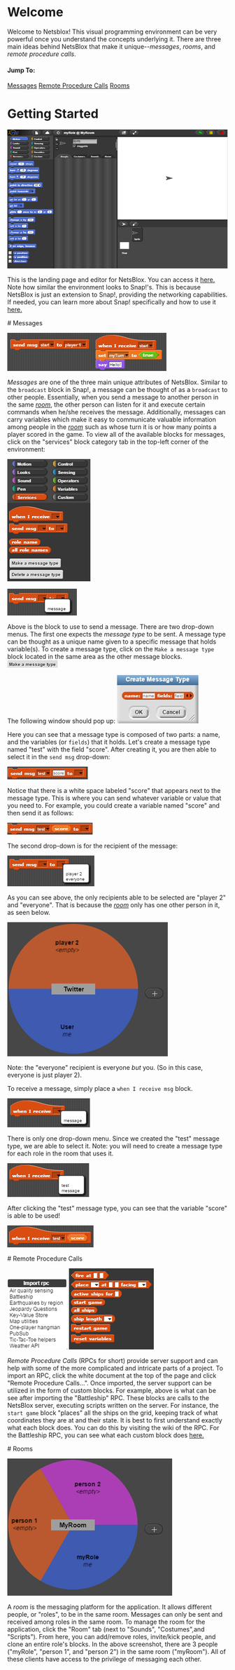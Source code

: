 # Welcome

Welcome to Netsblox! This visual programming environment can be very powerful once you understand the concepts underlying it. There are three main ideas behind NetsBlox that make it unique--*messages*, *rooms*, and *remote procedure calls*. 

#### Jump To:
[Messages](#messages)
[Remote Procedure Calls](#RPCs)
[Rooms](#rooms)
# Getting Started

![](screenshots/home.PNG)

This is the landing page and editor for NetsBlox. You can access it [here.](http://editor.netsblox.org) Note how similar the environment looks to Snap!'s. This is because NetsBlox is just an extension to Snap!, providing the networking capabilities. If needed, you can learn more about Snap! specifically and how to use it [here.](http://snap.berkeley.edu/SnapManual.pdf)

<a name="messages"/>
# Messages

![](screenshots/message.PNG)

*Messages* are one of the three main unique attributes of NetsBlox. Similar to the `broadcast` block in Snap!, a message can be thought of as a `broadcast` to other people. Essentially, when you send a message to another person in the same *[room](#rooms)*, the other person can listen for it and execute certain commands when he/she receives the message. Additionally, messages can carry variables which make it easy to communicate valuable information among people in the *[room](#rooms)* such as whose turn it is or how many points a player scored in the game. To view all of the available blocks for messages, click on the "services" block category tab in the top-left corner of the environment:

![](screenshots/msg_category.PNG)

![](screenshots/sendmsg_dropdown.PNG)

Above is the block to use to send a message. There are two drop-down menus. The first one expects the *message type* to be sent. A message type can be thought as a unique name given to a specific message that holds variable(s). To create a message type, click on the `Make a message type` block located in the same area as the other message blocks. 
![](screenshots/makemsg.PNG)

The following window should pop up:
![](screenshots/makemsg2.PNG)

Here you can see that a message type is composed of two parts: a name, and the variables (or `fields`) that it holds. Let's create a message type named "test" with the field "score". After creating it, you are then able to select it in the `send msg` drop-down:

![](screenshots/sendmsg_dropdown3.PNG)

Notice that there is a white space labeled "score" that appears next to the message type. This is where you can send whatever variable or value that you need to. For example, you could create a variable named "score" and then send it as follows: 

![](screenshots/send_score.PNG)

The second drop-down is for the recipient of the message:

![](screenshots/sendmsg_dropdown2.PNG) 

As you can see above, the only recipients able to be selected are "player 2" and "everyone". That is because the *[room](#rooms)* only has one other person in it, as seen below. 

![](screenshots/player2_room.PNG)

Note: the "everyone" recipient is everyone *but* you. (So in this case, everyone is just player 2). 

To receive a message, simply place a `when I receive msg` block. 

![](screenshots/msg_dropdown.PNG)

There is only one drop-down menu. Since we created the "test" message type, we are able to select it. Note: you will need to create a message type for each role in the room that uses it.

![](screenshots/msg_dropdown2.PNG)

After clicking the "test" message type, you can see that the variable "score" is able to be used!

![](screenshots/msg_dropdown3.PNG)

<a name="RPCs" />
# Remote Procedure Calls

![](screenshots/rpc.PNG) ![](screenshots/rpcblocks.PNG)

*Remote Procedure Calls* (RPCs for short) provide server support and can help with some of the more complicated and intricate parts of a project. To import an RPC, click the white document at the top of the page and click "Remote Procedure Calls...". Once imported, the server support can be utilized in the form of custom blocks. For example, above is what can be see after importing the "Battleship" RPC. These blocks are calls to the NetsBlox server, executing scripts written on the server. For instance, the `start game` block "places" all the ships on the grid, keeping track of what coordinates they are at and their state. It is best to first understand exactly what each block does. You can do this by visiting the wiki of the RPC. For the Battleship RPC, you can see what each custom block does [here.](https://github.com/NetsBlox/NetsBlox/wiki/Battleship-RPC)

<a name="rooms" />
# Rooms

![](screenshots/room.PNG)

A *room* is the messaging platform for the application. It allows different people, or "roles", to be in the same room. Messages can only be sent and received among roles in the same room. To manage the room
for the application, click the "Room" tab (next to "Sounds", "Costumes",and "Scripts"). From here, you can add/remove roles, invite/kick people, and clone an entire role's blocks. In the above screenshot, there are 3 people ("myRole", "person 1", and "person 2") in the same room ("myRoom"). All of these clients have access to the privilege of messaging each other.
